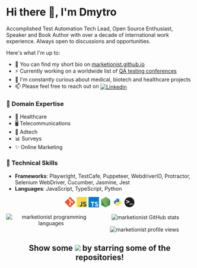 # Hi there 👋, I'm Dmytro

Accomplished Test Automation Tech Lead, Open Source Enthusiast, Speaker and
Book Author with over a decade of international work experience. Always open
to discussions and opportunities.

Here's what I'm up to:

- 📜 You can find my short bio on [marketionist.github.io](https://marketionist.github.io/)
- ⚡ Currently working on a worldwide list of [QA testing conferences](https://github.com/Marketionist/qa-testing-conferences)
- 🔭 I'm constantly curious about medical, biotech and healthcare projects
- 📫 Please feel free to reach out on <a href="https://www.linkedin.com/in/dshpakovskyi/" target="_blank"><img align="center" src="https://cdn.jsdelivr.net/npm/simple-icons@3.0.1/icons/linkedin.svg" alt="Linkedin" title="Linkedin" width="28" height="28"></a>
<!-- - 💬 Ask me about ...
- 🤔 I’m looking for help with ...
- 📫 How to reach me: ...
- ✨ ... -->

### 💼 Domain Expertise
- 🧬 Healthcare
- 🖥️ Telecommunications
- 📰 Adtech
- 📊 Surveys
- ✨ Online Marketing

### 🦾 Technical Skills
- **Frameworks**: Playwright, TestCafe, Puppeteer, WebdriverIO, Protractor, Selenium WebDriver, Cucumber, Jasmine, Jest
- **Languages**: JavaScript, TypeScript, Python

<p align="center">
    <img src="https://raw.githubusercontent.com/devicons/devicon/master/icons/git/git-original.svg" alt="Git" title="Git" width="28" height="28">
    <img src="https://raw.githubusercontent.com/github/explore/80688e429a7d4ef2fca1e82350fe8e3517d3494d/topics/javascript/javascript.png" alt="JavaScript" title="JavaScript" width="28" height="28">
    <img src="https://raw.githubusercontent.com/github/explore/80688e429a7d4ef2fca1e82350fe8e3517d3494d/topics/typescript/typescript.png" alt="TypeScript" title="TypeScript" width="28" height="28">
    <img src="https://raw.githubusercontent.com/github/explore/80688e429a7d4ef2fca1e82350fe8e3517d3494d/topics/nodejs/nodejs.png" alt="Node.js" title="Node.js" width="28" height="28">
    <img src="https://raw.githubusercontent.com/github/explore/80688e429a7d4ef2fca1e82350fe8e3517d3494d/topics/python/python.png" alt="Python" title="Python" width="28" height="28">
    <img src="https://raw.githubusercontent.com/github/explore/80688e429a7d4ef2fca1e82350fe8e3517d3494d/topics/terminal/terminal.png" alt="Bash" title="Bash" width="28" height="28">
</p>

<p align="center">
    <img align="left" src="https://github-readme-stats.vercel.app/api/top-langs/?username=marketionist&layout=compact&hide=html" alt="marketionist programming languages" width="48%">&nbsp;<img align="center" src="https://github-readme-stats.vercel.app/api?username=marketionist&show_icons=true&count_private=true" alt="marketionist GitHub stats" width="49%">
</p>

<p align="center">
    <img align="center" src="https://komarev.com/ghpvc/?username=marketionist" alt="marketionist profile views">
</p>

<h2 align="center">
    Show some <img src="https://media.giphy.com/media/2cwPS1zA560EMhufr7/giphy.gif" width="50px"> by starring some of the repositories!
</h2>
